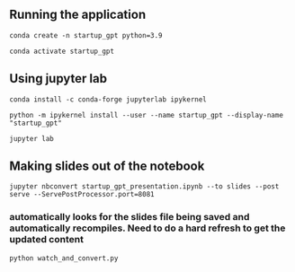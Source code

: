 ## Running the application

`conda create -n startup_gpt python=3.9`

`conda activate startup_gpt`

## Using jupyter lab

`conda install -c conda-forge jupyterlab ipykernel`

`python -m ipykernel install --user --name startup_gpt --display-name "startup_gpt"`

`jupyter lab`

## Making slides out of the notebook

`jupyter nbconvert startup_gpt_presentation.ipynb --to slides --post serve --ServePostProcessor.port=8081`

### automatically looks for the slides file being saved and automatically recompiles. Need to do a hard refresh to get the updated content

`python watch_and_convert.py` 
